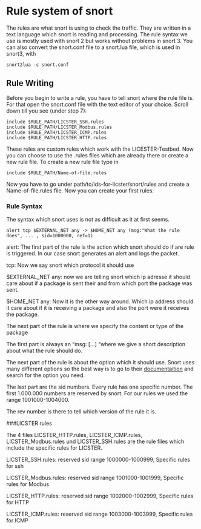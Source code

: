 # Rule system of snort

The rules are what snort is using to check the traffic. They are written in a text language which snort is reading and processing.
The rule syntax we use is mostly used with snort 2 but works without problems in snort 3. You can also
convert the snort.conf file to a snort.lua file, which is used in snort3, with
````
snort2lua -c snort.conf
````

## Rule Writing

Before you begin to write a rule, you have to tell snort where the rule file is. For that open
the snort.conf file with the text editor of your choice. Scroll down till you see (under step 7):

````
include $RULE_PATH/LICSTER_SSH.rules
include $RULE_PATH/LICSTER_Modbus.rules
include $RULE_PATH/LICSTER_ICMP.rules
include $RULE_PATH/LICSTER_HTTP.rules
````

These rules are custom rules which work with the LICESTER-Testbed.
Now you can choose to use the .rules files which are already there or create a new rule file.
To create a new rule file type in
````
include $RULE_PATH/Name-of-file.rules
````
Now you have to go under path/to/ids-for-licster/snort/rules and create a Name-of-file.rules file.
Now you can create your first rules.

### Rule Syntax

The syntax which snort uses is not as difficult as it at first seems.
````
alert tcp $EXTERNAL_NET any -> $HOME_NET any (msg:"What the rule does", ... , sid=1000000, ref=1)
```` 
alert: The first part of the rule is the action which snort should do if are rule is triggered. In our case snort generates an alert and logs the packet.

tcp: Now we say snort which protocol it should use

$EXTERNAL_NET any: now we are telling snort which ip adresse it should care about if a package is sent their and from which port the package was sent.

$HOME_NET any: Now it is the other way around. Which ip address should it care about if it is receiving a package and also the port were it receives the package.

The next part of the rule is where we specify the content or type of the package

The first part is always an “msg: […] “where we give a short description about what the rule should do.

The next part of the rule is about the option which it should use. Snort uses many different options
so the best way is to go to their [documentaition](http://manual-snort-org.s3-website-us-east-1.amazonaws.com/node27.html)
and search for the option you need.

The last part are the sid numbers. Every rule has one specific number. The first 1.000.000 numbers are reserved by snort.
For our rules we used the range 1001000-1004000.

The rev number is there to tell which version of the rule it is.

###LICSTER rules

The 4 files LICSTER_HTTP.rules, LICSTER_ICMP.rules, LICSTER_Modbus.rules und LICSTER_SSH.rules are the rule files which include
the specific rules for LICSTER.

LICSTER_SSH.rules: reserved sid range 1000000-1000999, Specific rules for ssh

LICSTER_Modbus.rules: reserved sid range 1001000-1001999, Specific rules for Modbus

LICSTER_HTTP.rules: reserved sid range 1002000-1002999, Specific rules for HTTP

LICSTER_ICMP.rules: reserved sid range 1003000-1003999, Specific rules for ICMP
 

